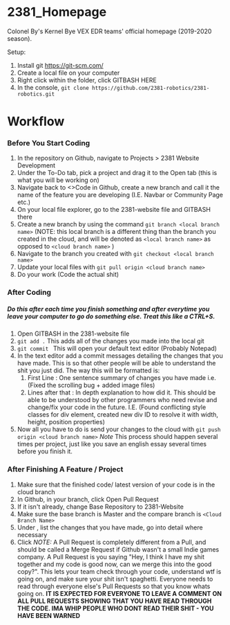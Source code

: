 # 2381_Homepage
Colonel By's Kernel Bye VEX EDR teams' official homepage (2019-2020 season).


Setup: 
1. Install git https://git-scm.com/
2. Create a local file on your computer
3. Right click within the folder, click GITBASH HERE
4. In the console,  `git clone https://github.com/2381-robotics/2381-robotics.git`

# Workflow
### Before You Start Coding
1. In the repository on Github, navigate to Projects > 2381 Website Development
2. Under the To-Do tab, pick a project and drag it to the Open tab (this is what you will be working on)
3. Navigate back to <>Code in Github, create a new branch and call it the name of the feature you are developing (I.E. Navbar or Community Page etc.)
4. On your local file explorer, go to the 2381-website file and GITBASH there
5. Create a new branch by using the command `git branch <local branch name>` (NOTE: this local branch is a different thing than the branch you created in the cloud, and will be denoted as `<local branch name>` as opposed to `<cloud branch name>` )
6. Navigate to the branch you created with `git checkout <local branch name>`
7. Update your local files with `git pull origin <cloud branch name>`
8. Do your work (Code the actual shit)

### After Coding
##### Do this after each time you finish something and after everytime you leave your computer to go do something else. Treat this like a CTRL+S.
1. Open GITBASH in the 2381-website file
2. `git add .` This adds all of the changes you made into the local git
3. `git commit ` This will open your default text editor (Probably Notepad)
4. In the text editor add a commit messages detailing the changes that you have made. This is so that other people will be able to understand the shit you just did. The way this will be formatted is: 
     1.   First Line : One sentence summary of changes you have made i.e. (Fixed the scrolling bug + added image files)
     2.   Lines after that : In depth explanation to how did it. This should be able to be understood by other programmers who need revise and change/fix your code in the future. I.E. (Found conflicting style classes for div element, created new div ID to resolve it with width, height, position properties)
5. Now all you have to do is send your changes to the cloud with `git push origin <cloud branch name>`
*Note* This process should happen several times per project, just like you save an english essay several times before you finish it.

### After Finishing A Feature / Project
1. Make sure that the finished code/ latest version of your code is in the cloud branch
2. In Github, in your branch, click Open Pull Request
3. If it isn't already, change Base Repository to 2381-Website
4. Make sure the base branch is Master and the compare branch is `<Cloud Branch Name>`
5. Under <Leave A Comment>, list the changes that you have made, go into detail where necessary
6. Click <Create Pull Request>
*NOTE:* A Pull Request is completely different from a Pull, and should be called a Merge Request if Github wasn't a small Indie games company. A Pull Request is you saying "Hey, I think I have my shit together and my code is good now, can we merge this into the good copy?". This lets your team check through your code, understand wtf is going on, and make sure your shit isn't spaghetti. Everyone needs to read through everyone else's Pull Requests so that you know whats going on. **IT IS EXPECTED FOR EVERYONE TO LEAVE A COMMENT ON ALL PULL REQUESTS SHOWING THAT YOU HAVE READ THROUGH THE CODE. IMA WHIP PEOPLE WHO DONT READ THEIR SHIT - YOU HAVE BEEN WARNED**




